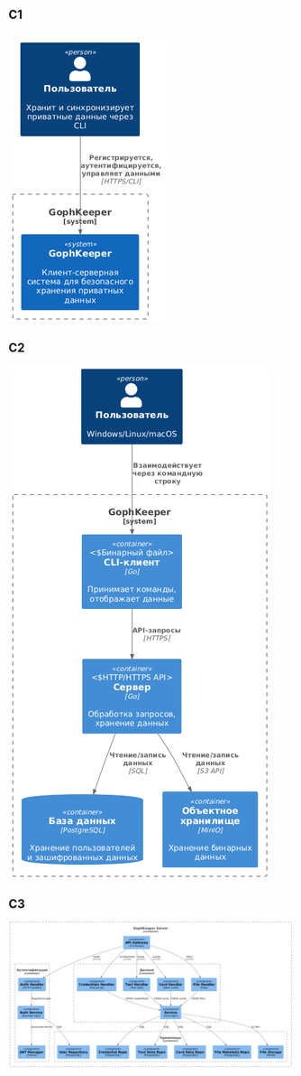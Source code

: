 C1
---------------
![C1](img.png)
---------------
C2
---------------
![img_1.png](img_1.png)

C3
---------------
![img_2.png](img_2.png)